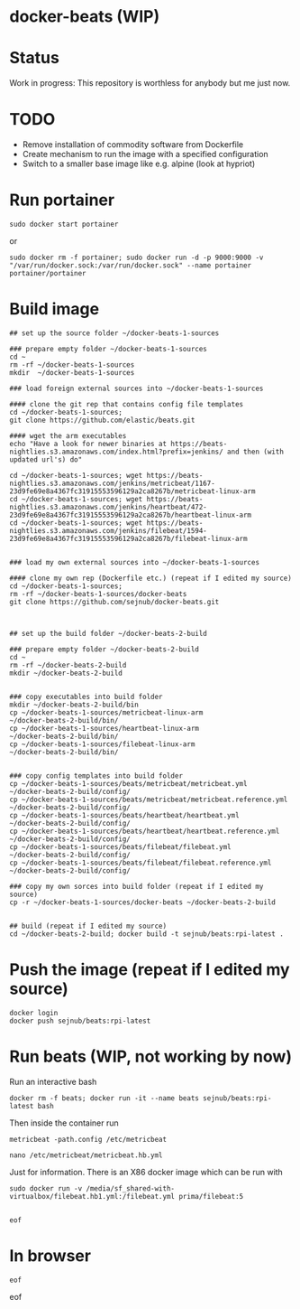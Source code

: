 # docker-beats (WIP)


# Status 
Work in progress: This repository is worthless for anybody but me just now.


# TODO

* Remove installation of commodity software from Dockerfile
* Create mechanism to run the image with a specified configuration
* Switch to a smaller base image like e.g. alpine (look at hypriot)


# Run portainer
    sudo docker start portainer

or

    sudo docker rm -f portainer; sudo docker run -d -p 9000:9000 -v "/var/run/docker.sock:/var/run/docker.sock" --name portainer portainer/portainer


# Build image 

    ## set up the source folder ~/docker-beats-1-sources

    ### prepare empty folder ~/docker-beats-1-sources
    cd ~
    rm -rf ~/docker-beats-1-sources
    mkdir  ~/docker-beats-1-sources  
    
    ### load foreign external sources into ~/docker-beats-1-sources
    
    #### clone the git rep that contains config file templates
    cd ~/docker-beats-1-sources; 
    git clone https://github.com/elastic/beats.git
    
    #### wget the arm executables 
    echo "Have a look for newer binaries at https://beats-nightlies.s3.amazonaws.com/index.html?prefix=jenkins/ and then (with updated url's) do"

    cd ~/docker-beats-1-sources; wget https://beats-nightlies.s3.amazonaws.com/jenkins/metricbeat/1167-23d9fe69e8a4367fc31915553596129a2ca8267b/metricbeat-linux-arm 
    cd ~/docker-beats-1-sources; wget https://beats-nightlies.s3.amazonaws.com/jenkins/heartbeat/472-23d9fe69e8a4367fc31915553596129a2ca8267b/heartbeat-linux-arm
    cd ~/docker-beats-1-sources; wget https://beats-nightlies.s3.amazonaws.com/jenkins/filebeat/1594-23d9fe69e8a4367fc31915553596129a2ca8267b/filebeat-linux-arm
    

    ### load my own external sources into ~/docker-beats-1-sources

    #### clone my own rep (Dockerfile etc.) (repeat if I edited my source)
    cd ~/docker-beats-1-sources; 
    rm -rf ~/docker-beats-1-sources/docker-beats
    git clone https://github.com/sejnub/docker-beats.git
        


    ## set up the build folder ~/docker-beats-2-build    

    ### prepare empty folder ~/docker-beats-2-build
    cd ~
    rm -rf ~/docker-beats-2-build 
    mkdir ~/docker-beats-2-build
    

    ### copy executables into build folder     
    mkdir ~/docker-beats-2-build/bin
    cp ~/docker-beats-1-sources/metricbeat-linux-arm                  ~/docker-beats-2-build/bin/
    cp ~/docker-beats-1-sources/heartbeat-linux-arm                   ~/docker-beats-2-build/bin/
    cp ~/docker-beats-1-sources/filebeat-linux-arm                    ~/docker-beats-2-build/bin/


    ### copy config templates into build folder
    cp ~/docker-beats-1-sources/beats/metricbeat/metricbeat.yml           ~/docker-beats-2-build/config/
    cp ~/docker-beats-1-sources/beats/metricbeat/metricbeat.reference.yml ~/docker-beats-2-build/config/
    cp ~/docker-beats-1-sources/beats/heartbeat/heartbeat.yml             ~/docker-beats-2-build/config/
    cp ~/docker-beats-1-sources/beats/heartbeat/heartbeat.reference.yml   ~/docker-beats-2-build/config/
    cp ~/docker-beats-1-sources/beats/filebeat/filebeat.yml               ~/docker-beats-2-build/config/
    cp ~/docker-beats-1-sources/beats/filebeat/filebeat.reference.yml     ~/docker-beats-2-build/config/
    
    ### copy my own sorces into build folder (repeat if I edited my source)
    cp -r ~/docker-beats-1-sources/docker-beats ~/docker-beats-2-build


    ## build (repeat if I edited my source)
    cd ~/docker-beats-2-build; docker build -t sejnub/beats:rpi-latest .


# Push the image (repeat if I edited my source)

    docker login
    docker push sejnub/beats:rpi-latest
    

# Run beats (WIP, not working by now)

Run an interactive bash

    docker rm -f beats; docker run -it --name beats sejnub/beats:rpi-latest bash

Then inside the container run

    metricbeat -path.config /etc/metricbeat 
    
    nano /etc/metricbeat/metricbeat.hb.yml
    
    
Just for information. There is an X86 docker image which can be run with

    sudo docker run -v /media/sf_shared-with-virtualbox/filebeat.hb1.yml:/filebeat.yml prima/filebeat:5


    eof



# In browser

    eof
 
 
 
 
 
 
eof
